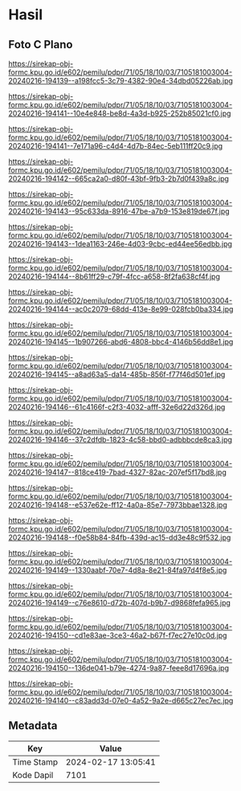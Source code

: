 # Hasil

## Foto C Plano

https://sirekap-obj-formc.kpu.go.id/e602/pemilu/pdpr/71/05/18/10/03/7105181003004-20240216-194139--a198fcc5-3c79-4382-90e4-34dbd05226ab.jpg

https://sirekap-obj-formc.kpu.go.id/e602/pemilu/pdpr/71/05/18/10/03/7105181003004-20240216-194141--10e4e848-be8d-4a3d-b925-252b85021cf0.jpg

https://sirekap-obj-formc.kpu.go.id/e602/pemilu/pdpr/71/05/18/10/03/7105181003004-20240216-194141--7e171a96-c4d4-4d7b-84ec-5eb111ff20c9.jpg

https://sirekap-obj-formc.kpu.go.id/e602/pemilu/pdpr/71/05/18/10/03/7105181003004-20240216-194142--665ca2a0-d80f-43bf-9fb3-2b7d0f439a8c.jpg

https://sirekap-obj-formc.kpu.go.id/e602/pemilu/pdpr/71/05/18/10/03/7105181003004-20240216-194143--95c633da-8916-47be-a7b9-153e819de67f.jpg

https://sirekap-obj-formc.kpu.go.id/e602/pemilu/pdpr/71/05/18/10/03/7105181003004-20240216-194143--1dea1163-246e-4d03-9cbc-ed44ee56edbb.jpg

https://sirekap-obj-formc.kpu.go.id/e602/pemilu/pdpr/71/05/18/10/03/7105181003004-20240216-194144--8b61ff29-c79f-4fcc-a658-8f2fa638cf4f.jpg

https://sirekap-obj-formc.kpu.go.id/e602/pemilu/pdpr/71/05/18/10/03/7105181003004-20240216-194144--ac0c2079-68dd-413e-8e99-028fcb0ba334.jpg

https://sirekap-obj-formc.kpu.go.id/e602/pemilu/pdpr/71/05/18/10/03/7105181003004-20240216-194145--1b907266-abd6-4808-bbc4-4146b56dd8e1.jpg

https://sirekap-obj-formc.kpu.go.id/e602/pemilu/pdpr/71/05/18/10/03/7105181003004-20240216-194145--a8ad63a5-da14-485b-856f-f77f46d501ef.jpg

https://sirekap-obj-formc.kpu.go.id/e602/pemilu/pdpr/71/05/18/10/03/7105181003004-20240216-194146--61c4166f-c2f3-4032-afff-32e6d22d326d.jpg

https://sirekap-obj-formc.kpu.go.id/e602/pemilu/pdpr/71/05/18/10/03/7105181003004-20240216-194146--37c2dfdb-1823-4c58-bbd0-adbbbcde8ca3.jpg

https://sirekap-obj-formc.kpu.go.id/e602/pemilu/pdpr/71/05/18/10/03/7105181003004-20240216-194147--818ce419-7bad-4327-82ac-207ef5f17bd8.jpg

https://sirekap-obj-formc.kpu.go.id/e602/pemilu/pdpr/71/05/18/10/03/7105181003004-20240216-194148--e537e62e-ff12-4a0a-85e7-7973bbae1328.jpg

https://sirekap-obj-formc.kpu.go.id/e602/pemilu/pdpr/71/05/18/10/03/7105181003004-20240216-194148--f0e58b84-84fb-439d-ac15-dd3e48c9f532.jpg

https://sirekap-obj-formc.kpu.go.id/e602/pemilu/pdpr/71/05/18/10/03/7105181003004-20240216-194149--1330aabf-70e7-4d8a-8e21-84fa97d4f8e5.jpg

https://sirekap-obj-formc.kpu.go.id/e602/pemilu/pdpr/71/05/18/10/03/7105181003004-20240216-194149--c76e8610-d72b-407d-b9b7-d9868fefa965.jpg

https://sirekap-obj-formc.kpu.go.id/e602/pemilu/pdpr/71/05/18/10/03/7105181003004-20240216-194150--cd1e83ae-3ce3-46a2-b67f-f7ec27e10c0d.jpg

https://sirekap-obj-formc.kpu.go.id/e602/pemilu/pdpr/71/05/18/10/03/7105181003004-20240216-194150--136de041-b79e-4274-9a87-feee8d17696a.jpg

https://sirekap-obj-formc.kpu.go.id/e602/pemilu/pdpr/71/05/18/10/03/7105181003004-20240216-194140--c83add3d-07e0-4a52-9a2e-d665c27ec7ec.jpg


## Metadata

| Key        | Value               |
| ---------- | ------------------- |
| Time Stamp | 2024-02-17 13:05:41 |
| Kode Dapil | 7101                |



